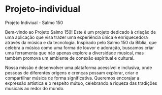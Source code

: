 # Projeto-individual
Projeto Indiviual - Salmo 150

Bem-vindo ao Projeto Salmo 150! Este é um projeto dedicado à criação de uma aplicação que visa trazer uma experiência única e enriquecedora através da música e da tecnologia. Inspirado pelo Salmo 150 da Bíblia, que celebra a música como uma forma de louvor e adoração, buscamos criar uma ferramenta que não apenas explore a diversidade musical, mas também promova um ambiente de conexão espiritual e cultural.

Nossa missão é desenvolver uma plataforma acessível e inclusiva, onde pessoas de diferentes origens e crenças possam explorar, criar e compartilhar música de forma significativa. Queremos encorajar a expressão artística e o respeito mútuo, celebrando a riqueza das tradições musicais ao redor do mundo.
